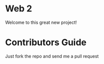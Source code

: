 Web 2
=====
Welcome to this great new project!

Contributors Guide
==================
Just fork the repo and send me a pull request
